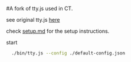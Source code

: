#A fork of tty.js used in CT.

see original tty.js [here](https://github.com/chjj/tty.js)

check [setup.md](https://github.com/liyu1981/tty.js/blob/master/setup.md) for the setup instructions.

start
```bash
  ./bin/tty.js --config ./default-config.json
```

